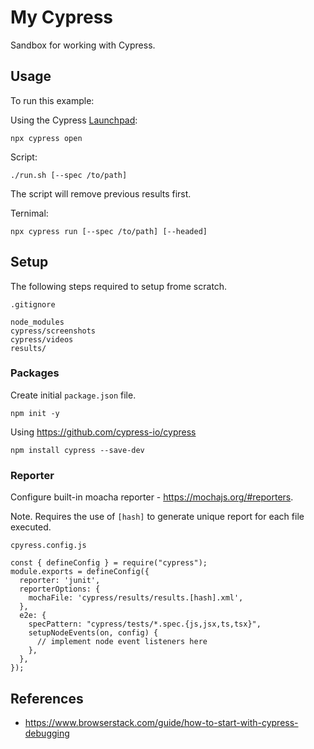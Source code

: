 # My Cypress
Sandbox for working with Cypress.

## Usage
To run this example:

Using the Cypress [Launchpad](https://docs.cypress.io/guides/getting-started/opening-the-app#The-Launchpad):
```
npx cypress open
```

Script:
```
./run.sh [--spec /to/path]
```
The script will remove previous results first.


Ternimal:
```
npx cypress run [--spec /to/path] [--headed]
```

## Setup
The following steps required to setup frome scratch.

`.gitignore`
```
node_modules
cypress/screenshots
cypress/videos
results/
```

### Packages
Create initial `package.json` file.
```
npm init -y
```
Using https://github.com/cypress-io/cypress
```
npm install cypress --save-dev
```

### Reporter
Configure built-in moacha reporter - https://mochajs.org/#reporters.

Note. Requires the use of `[hash]` to generate unique report for each file executed.

`cpyress.config.js`
```
const { defineConfig } = require("cypress");
module.exports = defineConfig({
  reporter: 'junit',
  reporterOptions: {
    mochaFile: 'cypress/results/results.[hash].xml',
  },
  e2e: {
    specPattern: "cypress/tests/*.spec.{js,jsx,ts,tsx}",
    setupNodeEvents(on, config) {
      // implement node event listeners here
    },
  },
});

```

## References

- https://www.browserstack.com/guide/how-to-start-with-cypress-debugging